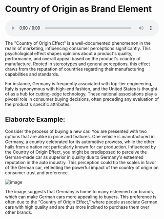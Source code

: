 # Country of Origin as Brand Element

<audio controls style="width: 100%;">
  <source src="../../../../../audio/4th_sem/IM/Unit-3 Brand and Product Decisions in Global Marketing/3.d Country of Origin as Brand Element.mp3" type="audio/mpeg">
  Your browser does not support the audio element.
</audio>


The "Country of Origin Effect" is a well-documented phenomenon in the realm of marketing, influencing consumer perceptions significantly. This psychological effect shapes opinions about a product's quality, performance, and overall appeal based on the product's country of manufacture. Rooted in stereotypes and general perceptions, this effect draws from the reputation of countries regarding their manufacturing capabilities and standards.

For instance, Germany is frequently associated with top-tier engineering, Italy is synonymous with high-end fashion, and the United States is thought of as a hub for cutting-edge technology. These national associations play a pivotal role in consumer buying decisions, often preceding any evaluation of the product's specific attributes.

## Elaborate Example:

Consider the process of buying a new car. You are presented with two options that are alike in price and features. One vehicle is manufactured in Germany, a country celebrated for its automotive prowess, while the other hails from a nation not particularly known for car production. Influenced by the Country of Origin Effect, you might be predisposed to perceive the German-made car as superior in quality due to Germany's esteemed reputation in the auto industry. This perception could tip the scales in favor of the German car, reflecting the powerful impact of the country of origin on consumer trust and preference.

![image](https://github.com/Collegehive/Notes/assets/159722383/46259998-db5c-4f97-beb4-91ddcdd3af96)

The image suggests that Germany is home to many esteemed car brands, which can make German cars more appealing to buyers. This preference is often due to the "Country of Origin Effect," where people associate German cars with high quality and are thus more inclined to purchase them over other brands.



